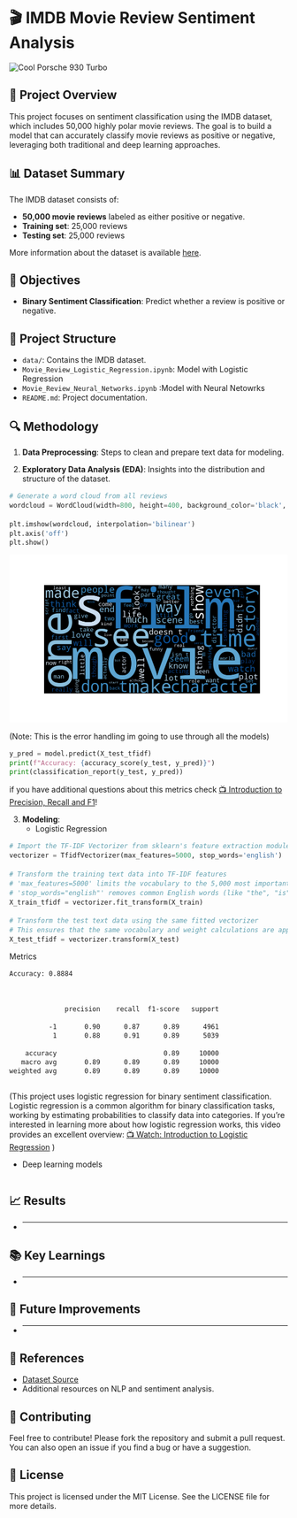 # 🎬 IMDB Movie Review Sentiment Analysis

<img src="https://th-thumbnailer.cdn-si-edu.com/vCjrNaMJS4XDwEktzN75MD1wdqs=/1000x750/filters:no_upscale()/https://tf-cmsv2-smithsonianmag-media.s3.amazonaws.com/filer/bc/32/bc328d3e-22e2-41e4-b3d5-a230015d7f00/42-36911842.jpg" alt="Cool Porsche 930 Turbo" width="250" height="200"/>


## 🍿 Project Overview
This project focuses on sentiment classification using the IMDB dataset, which includes 50,000 highly polar movie reviews. The goal is to build a model that can accurately classify movie reviews as positive or negative, leveraging both traditional and deep learning approaches.

## 📊 Dataset Summary
The IMDB dataset consists of:
- **50,000 movie reviews** labeled as either positive or negative.
- **Training set**: 25,000 reviews
- **Testing set**: 25,000 reviews

More information about the dataset is available [here](https://www.kaggle.com/datasets/lakshmi25npathi/imdb-dataset-of-50k-movie-reviews/data).

## 🎯 Objectives
- **Binary Sentiment Classification**: Predict whether a review is positive or negative.

## 📂 Project Structure
- `data/`: Contains the IMDB dataset.
- `Movie_Review_Logistic_Regression.ipynb`: Model with Logistic Regression
- `Movie_Review_Neural_Networks.ipynb` :Model with Neural Netowrks
- `README.md`: Project documentation.

## 🔍 Methodology
1. **Data Preprocessing**: Steps to clean and prepare text data for modeling.


2. **Exploratory Data Analysis (EDA)**: Insights into the distribution and structure of the dataset.

```python
# Generate a word cloud from all reviews
wordcloud = WordCloud(width=800, height=400, background_color='black', colormap='Blues', max_words=100).generate(' '.join(df['cleaned_reviews']))

plt.imshow(wordcloud, interpolation='bilinear')
plt.axis('off')
plt.show()

```
![Word Cloud](results/MovieWordCloud.png)

(Note: This is the error handling im going to use through all the models)
```python
y_pred = model.predict(X_test_tfidf)
print(f"Accuracy: {accuracy_score(y_test, y_pred)}")
print(classification_report(y_test, y_pred))
```

if you have additional questions about this metrics check [📺 Introduction to Precision, Recall and F1](https://www.youtube.com/watch?v=jJ7ff7Gcq344)!

3. **Modeling**:
   - Logistic Regression
```python
# Import the TF-IDF Vectorizer from sklearn's feature extraction module
vectorizer = TfidfVectorizer(max_features=5000, stop_words='english')  

# Transform the training text data into TF-IDF features
# 'max_features=5000' limits the vocabulary to the 5,000 most important words
# 'stop_words="english"' removes common English words (like "the", "is") to focus on meaningful words
X_train_tfidf = vectorizer.fit_transform(X_train)

# Transform the test text data using the same fitted vectorizer
# This ensures that the same vocabulary and weight calculations are applied to the test data
X_test_tfidf = vectorizer.transform(X_test)
```
Metrics
```
Accuracy: 0.8884



              precision    recall  f1-score   support

          -1       0.90      0.87      0.89      4961
           1       0.88      0.91      0.89      5039

    accuracy                           0.89     10000
   macro avg       0.89      0.89      0.89     10000
weighted avg       0.89      0.89      0.89     10000


```
(This project uses logistic regression for binary sentiment classification. Logistic regression is a common algorithm for binary classification tasks, working by estimating probabilities to classify data into categories. If you’re interested in learning more about how logistic regression works, this video provides an excellent overview: [📺 Watch: Introduction to Logistic Regression](https://www.youtube.com/watch?v=EKm0spFxFG4)
)
   - Deep learning models
```python

```

## 📈 Results
- ****

## 📚 Key Learnings
- ****

## 🚀 Future Improvements
- ****
## 📜 References
- [Dataset Source](link_to_dataset_source)
- Additional resources on NLP and sentiment analysis.


## 🤝 Contributing
Feel free to contribute! Please fork the repository and submit a pull request. You can also open an issue if you find a bug or have a suggestion.

## 📄 License

This project is licensed under the MIT License. See the LICENSE file for more details.
